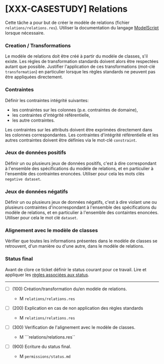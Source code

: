 [XXX-CASESTUDY] Relations
===========================================================

Cette tâche a pour but de créer le modèle de relations
(fichier ``relations/relations.res``). Utiliser la
documentation du langage [ModelScript](https://modelscript.readthedocs.io/en/latest/scripts/relations/index.html) lorsque nécessaire.

### Creation / Transformations

Le modèle de relations doit être créé à partir du modèle de classes,
s'il existe. Les règles de transformation standards doivent alors être 
respectées  autant que possible. Justifier l'application de ces 
transformations (mot-clé ``transformation``) en particulier lorsque les 
règles standards ne peuvent pas être appliquées directement.

### Contraintes

Définir les contraintes intégrité suivantes:
* les contraintes sur les colonnes (p.e. contraintes de domaine),
* les contraintes d'intégrité référentielle,
* les autre contraintes.

Les contraintes sur les attributs doivent être exprimées directement
dans les colonnes correspondantes. Les contraintes d'intégrité référentielle
et les autres contraintes doivent être définies via le mot-clé 
``constraint``.

### Jeux de données positifs

Définir un ou plusieurs jeux de données positifs, c'est à dire 
correspondant à l'ensemble des spécifications du modèle de relations,
et en particulier à l'ensemble des contraintes enoncées. Utiliser pour 
cela les mots clés ``negative dataset``.

### Jeux de données négatifs

Définir un ou plusieurs jeux de données négatifs, c'est à dire 
violant une ou plusieurs contraintes d'incorrespondant à l'ensemble des spécifications du modèle de relations,
et en particulier à l'ensemble des containtes enoncées. Utiliser pour cela
le mot clé ``dataset``.

### Alignement avec le modèle de classes

Vérifier que toutes les informations présentes dans le modèle de
classes se retrouvent, d'un manière ou d'une autre, dans le modèle
de relations.

### Status final

Avant de clore ce ticket définir le status courant pour ce travail.
Lire et appliquer les [règles associées aux status](https://modelscript.readthedocs.io/en/latest/methods/status.html#rules).

________

- [ ] (100) Création/transformation du/en modèle de relations.
    - M ``relations/relations.res``
- [ ] (200) Explication en cas de non application des règles standards
    - M ``relations/relations.res``
    
- [ ] (300) Verification de l'alignement avec le modèle de classes.
    - M ```relations/relations.res``
- [ ] (900) Ecriture du status final.
    - M ``permissions/status.md``

